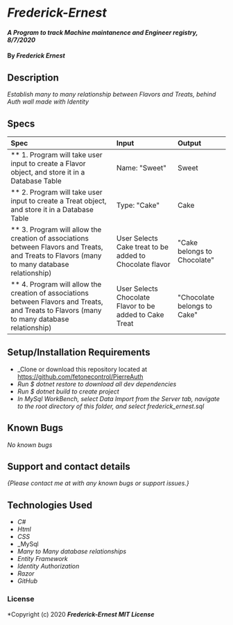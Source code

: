 # _Frederick-Ernest_

#### _A Program to track Machine maintanence and Engineer registry, 8/7/2020_

#### By _**Frederick Ernest**_

## Description

_Establish many to many relationship between Flavors and Treats, behind Auth wall made with Identity_

## Specs

| Spec | Input | Output |
| :-------------      | :------------- | :------------- |
| ** 1. Program will take user input to create a Flavor object, and store it in a Database Table| Name: "Sweet"| Sweet |
| ** 2. Program will take user input to create a Treat object, and store it in a Database Table| Type: "Cake"| Cake |
| ** 3. Program will allow the creation of associations between Flavors and Treats, and Treats to Flavors (many to many database relationship)| User Selects Cake treat to be added to Chocolate flavor| "Cake belongs to Chocolate"|
| ** 4. Program will allow the creation of associations between Flavors and Treats, and Treats to Flavors (many to many database relationship)| User Selects Chocolate Flavor to be added to Cake Treat| "Chocolate belongs to Cake"|

## Setup/Installation Requirements

* _Clone or download this repository located at https://github.com/fetonecontrol/PierreAuth
* _Run $ dotnet restore to download all dev dependencies_
* _Run $ dotnet build to create project_
* _In MySql WorkBench, select Data Import from the Server tab, navigate to the root directory of this folder, and select frederick_ernest.sql_

## Known Bugs

_No known bugs_

## Support and contact details

_{Please contact me at with any known bugs or support issues.}_

## Technologies Used

* _C#_
* _Html_
* _CSS_
* _MySql
* _Many to Many database relationships_
* _Entity Framework_
* _Identity Authorization_
* _Razor_
* _GitHub_

### License

*Copyright (c) 2020 **_Frederick-Ernest MIT License_**